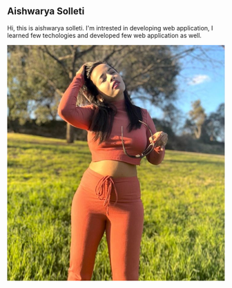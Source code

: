 ## Aishwarya Solleti

Hi, this is aishwarya solleti. I'm intrested in developing web application, I learned few techologies and developed few web application as well.

![Aishwarya image](aishhhhhhhhhhh.jpg)